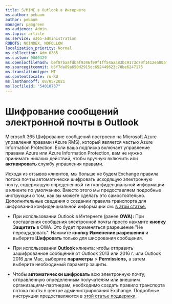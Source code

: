 ```yaml
---
title: S/MIME в Outlook в Интернете
ms.author: pebaum
author: pebaum
manager: pamgreen
ms.audience: Admin
ms.topic: article
ms.service: o365-administration
ROBOTS: NOINDEX, NOFOLLOW
localization_priority: Normal
ms.collection: Adm_O365
ms.custom: 9000329
ms.openlocfilehash: bef87baafdbaf9346f99f1ff54aaa83bc9173c70f1412ea00afb717c15a8014c
ms.sourcegitcommit: b5f7da89a650d2915dc652449623c78be6247175
ms.translationtype: MT
ms.contentlocale: ru-RU
ms.lasthandoff: 08/05/2021
ms.locfileid: "54010737"
---
```

# <a name="encrypt-email-messages-in-outlook"></a>Шифрование сообщений электронной почты в Outlook

Microsoft 365 Шифрование сообщений построено на Microsoft Azure управления правами (Azure RMS), который является частью Azure Information Protection. Если ваша подписка включает управление правами Azure или Azure Information Protection, вам не нужно принимать никаких действий, чтобы вручную включить или **активировать** службу управления правами.

Исходя из отзывов клиентов, мы больше не будем Exchange правила потока почты автоматически шифровать исходящую электронную почту, содержащую определенный тип конфиденциальной информации в клиенте по умолчанию. Вместо этого мы предоставляем подробные инструкции о том, как вы можете сделать это самостоятельно. Дополнительные сведения о создании правила транспорта для шифрования конфиденциальной информации см. [в этой статье.](https://aka.ms/OmeEtr)

- При использовании Outlook в Интернете (ранее **OWA):** При составления сообщения электронной почты просто нажмите **кнопку Защитить** в OWA. Это будет применяться разрешение "Не переададовать". Нажмите **кнопку Изменение разрешения** и выберите **Шифровать** только для шифрования сообщения.

- При использовании **Outlook** клиента: чтобы отправить зашифрованное сообщение от Outlook 2013 или 2016 г. или Outlook 2016 для Mac, выберите **параметры**  >  **Permissions,** а затем выберите необходимый параметр защиты.

- Чтобы **автоматически шифровать** всю электронную почту, отправленную определенным получателям или внешним организациям-партнерам, необходимо создать правило транспорта потока почты в центре администрирования Exchange. Подробные инструкции предоставляются в [этой статье поддержки](https://docs.microsoft.com/microsoft-365/compliance/define-mail-flow-rules-to-encrypt-email#create-mail-flow-rules-to-encrypt-email-messages-with-the-new-ome-capabilities).

